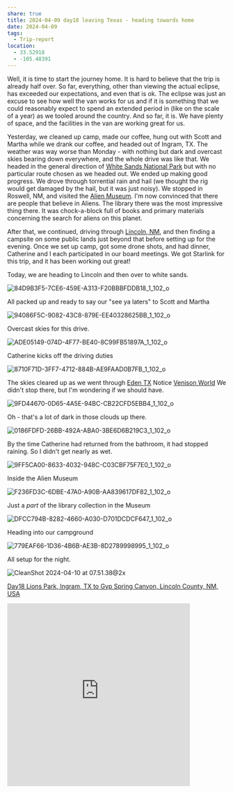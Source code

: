 ```yaml
---
share: true
title: 2024-04-09 day18 leaving Texas - heading towards home
date: 2024-04-09
tags:
  - Trip-report
location:
  - 33.52918
  - -105.48391
---
```



Well, it is time to start the journey home.  It is hard to believe that the trip is already half over. So far, everything, other than viewing the actual eclipse, has exceeded our expectations, and even that is ok.  The eclipse was just an excuse to see how well the van works for us and if it is something that we could reasonably expect to spend an extended period in (like on the scale of a year) as we tooled around the country.  And so far, it is.    We have plenty of space, and the facilities in the van are working great for us.   

Yesterday, we cleaned up camp, made our coffee, hung out with Scott and Martha while we drank our coffee, and headed out of Ingram, TX.  The weather was way worse than Monday - with nothing but dark and overcast skies bearing down everywhere, and the whole drive was like that.   We headed in the general direction of [White Sands National Park](https://www.nps.gov/whsa/index.htm) but with no particular route chosen as we headed out.   We ended up making good progress.  We drove through torrential rain and hail (we thought the rig would get damaged by the hail, but it was just noisy).   We stopped in Roswell, NM, and visited the [Alien Museum](https://www.msn.com/en-us/travel/tripideas/10-of-the-most-unique-museums-in-the-united-states/ss-AA1kQtZV).    I'm now convinced that there are people that believe in Aliens.   The library there was the most impressive thing there. It was chock-a-block full of books and primary materials concerning the search for aliens on this planet.  

After that, we continued, driving through [Lincoln, NM](https://en.wikipedia.org/wiki/Lincoln,_New_Mexico), and then finding a campsite on some public lands just beyond that before setting up for the evening.  Once we set up camp, got some drone shots, and had dinner, Catherine and I each participated in our board meetings.  We got Starlink for this trip, and it has been working out great!

Today, we are heading to Lincoln and then over to white sands.



![84D9B3F5-7CE6-459E-A313-F20BBBFDDB18_1_102_o](../attachments/84D9B3F5-7CE6-459E-A313-F20BBBFDDB18_1_102_o.jpeg)

All packed up and ready to say our "see ya laters" to Scott and Martha

![94086F5C-9082-43C8-879E-EE40328625BB_1_102_o](../attachments/94086F5C-9082-43C8-879E-EE40328625BB_1_102_o.jpeg)

Overcast skies for this drive.

![ADE05149-074D-4F77-BE40-8C99FB51897A_1_102_o](../attachments/ADE05149-074D-4F77-BE40-8C99FB51897A_1_102_o.jpeg)

Catherine kicks off the driving duties

![8710F71D-3FF7-4712-884B-AE9FAAD0B7FB_1_102_o](../attachments/8710F71D-3FF7-4712-884B-AE9FAAD0B7FB_1_102_o.jpeg)

The skies cleared up as we went through [Eden TX](http://www.edentexas.com/) Notice [Venison World](https://venisonworld.com/) We didn't stop there, but I'm wondering if we should have.

![9FD44670-0D65-4A5E-94BC-CB22CFD5EBB4_1_102_o](../attachments/9FD44670-0D65-4A5E-94BC-CB22CFD5EBB4_1_102_o.jpeg)

Oh - that's a lot of dark in those clouds up there.

![0186FDFD-26BB-492A-ABA0-3BE6D6B219C3_1_102_o](../attachments/0186FDFD-26BB-492A-ABA0-3BE6D6B219C3_1_102_o.jpeg)

By the time Catherine had returned from the bathroom, it had stopped raining.  So I didn't get nearly as wet.

![9FF5CA00-8633-4032-948C-C03CBF75F7E0_1_102_o](../attachments/9FF5CA00-8633-4032-948C-C03CBF75F7E0_1_102_o.jpeg)

Inside the Alien Museum

![F236FD3C-6DBE-47A0-A90B-AA839617DF82_1_102_o](../attachments/F236FD3C-6DBE-47A0-A90B-AA839617DF82_1_102_o.jpeg)

Just a _part_ of the library collection in the Museum

![DFCC794B-8282-4660-A030-D701DCDCF647_1_102_o](../attachments/DFCC794B-8282-4660-A030-D701DCDCF647_1_102_o.jpeg)

Heading into our campground

![779EAF66-1D36-4B6B-AE3B-8D2789998995_1_102_o](../attachments/779EAF66-1D36-4B6B-AE3B-8D2789998995_1_102_o.jpeg)

All setup for the night.

![CleanShot 2024-04-10 at 07.51.38@2x](../attachments/CleanShot%202024-04-10%20at%2007.51.38@2x.png)

[Day18 Lions Park, Ingram, TX to Gyp Spring Canyon, Lincoln County, NM, USA](https://www.gaiagps.com/public/U8dHHtKEOvuDUFE6h5exA2Ft/)

<iframe src="https://www.gaiagps.com/public/U8dHHtKEOvuDUFE6h5exA2Ft/?embed=True" style="border:none; overflow-y: hidden; background-color:white; min-width: 320px; max-width:420px; width:100%; height: 420px;" seamless />

